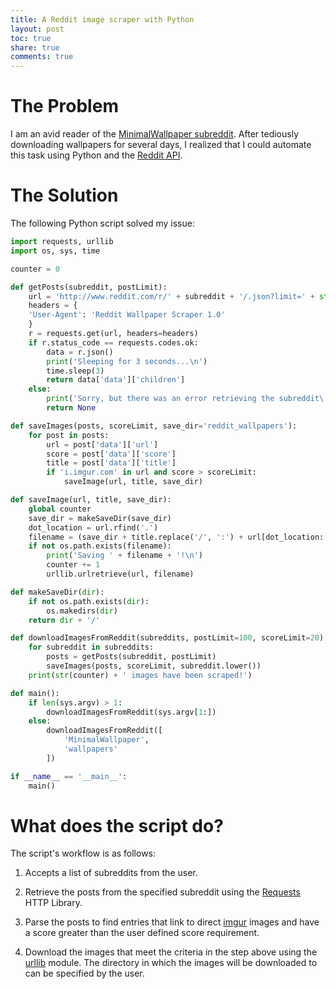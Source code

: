 ```yaml
---
title: A Reddit image scraper with Python
layout: post
toc: true
share: true
comments: true
---
```


# The Problem

I am an avid reader of the [MinimalWallpaper subreddit](http://www.reddit.com/r/minimalwallpaper). After tediously downloading wallpapers for several days, I realized that I could automate this task using Python and the [Reddit API](http://www.reddit.com/dev/api).

# The Solution

The following Python script solved my issue:

```python
import requests, urllib
import os, sys, time

counter = 0

def getPosts(subreddit, postLimit):
    url = 'http://www.reddit.com/r/' + subreddit + '/.json?limit=' + str(postLimit)
    headers = {
    'User-Agent': 'Reddit Wallpaper Scraper 1.0'
    }
    r = requests.get(url, headers=headers)
    if r.status_code == requests.codes.ok:
        data = r.json()
        print('Sleeping for 3 seconds...\n')
        time.sleep(3)
        return data['data']['children']
    else:
        print('Sorry, but there was an error retrieving the subreddit\'s data!')
        return None

def saveImages(posts, scoreLimit, save_dir='reddit_wallpapers'):
    for post in posts:
        url = post['data']['url']
        score = post['data']['score']
        title = post['data']['title']
        if 'i.imgur.com' in url and score > scoreLimit:
            saveImage(url, title, save_dir)

def saveImage(url, title, save_dir):
    global counter
    save_dir = makeSaveDir(save_dir)
    dot_location = url.rfind('.')
    filename = (save_dir + title.replace('/', ':') + url[dot_location: dot_location + 4]).encode('utf-8')
    if not os.path.exists(filename):
        print('Saving ' + filename + '!\n')
        counter += 1
        urllib.urlretrieve(url, filename)

def makeSaveDir(dir):
    if not os.path.exists(dir):
        os.makedirs(dir)
    return dir + '/'

def downloadImagesFromReddit(subreddits, postLimit=100, scoreLimit=20):
    for subreddit in subreddits:
        posts = getPosts(subreddit, postLimit)
        saveImages(posts, scoreLimit, subreddit.lower())
    print(str(counter) + ' images have been scraped!')

def main():
    if len(sys.argv) > 1:
        downloadImagesFromReddit(sys.argv[1:])
    else:
        downloadImagesFromReddit([
            'MinimalWallpaper',
            'wallpapers'
        ])

if __name__ == '__main__':
    main()
```

# What does the script do?

The script's workflow is as follows:

1. Accepts a list of subreddits from the user.

2. Retrieve the posts from the specified subreddit using the [Requests](http://docs.python-requests.org/en/latest/) HTTP Library.

3. Parse the posts to find entries that link to direct [imgur](http://imgur.com/) images and have a score greater than the user defined score requirement.

4. Download the images that meet the criteria in the step above using the [urllib](http://docs.python.org/2/library/urllib.html) module. The directory in which the images will be downloaded to can be specified by the user.

